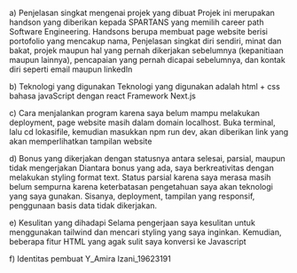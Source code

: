 a) Penjelasan singkat mengenai projek yang dibuat
Projek ini merupakan handson yang diberikan kepada SPARTANS yang memilih career path Software Engineering. Handsons berupa membuat page website berisi portofolio yang mencakup nama,
Penjelasan singkat diri sendiri, minat dan bakat, projek maupun hal yang pernah dikerjakan sebelumnya (kepanitiaan maupun lainnya), pencapaian yang pernah dicapai sebelumnya, dan 
kontak diri seperti email maupun linkedIn

b) Teknologi yang digunakan
Teknologi yang digunakan adalah html + css bahasa javaScript dengan react Framework Next.js

c) Cara menjalankan program
karena saya belum mampu melakukan deployment, page website masih dalam domain localhost. Buka terminal, lalu cd lokasifile, 
kemudian masukkan npm run dev, akan diberikan link yang akan memperlihatkan tampilan website

d) Bonus yang dikerjakan dengan statusnya antara selesai, parsial, maupun tidak mengerjakan
Diantara bonus yang ada, saya berkreativitas dengan melakukan styling format text. Status parsial karena saya merasa masih belum sempurna karena keterbatasan pengetahuan saya akan teknologi
yang saya gunakan. Sisanya, deployment, tampilan yang responsif, penggunaan basis data tidak dikerjakan.

e) Kesulitan yang dihadapi
Selama pengerjaan saya kesulitan untuk menggunakan tailwind dan mencari styling yang saya inginkan. Kemudian, beberapa fitur HTML yang agak sulit saya konversi ke Javascript

f) Identitas pembuat
Y_Amira Izani_19623191
